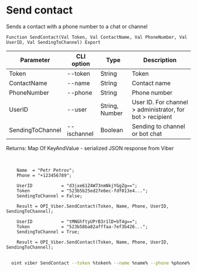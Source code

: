 ﻿---
sidebar_position: 4
---

# Send contact
 Sends a contact with a phone number to a chat or channel



`Function SendContact(Val Token, Val ContactName, Val PhoneNumber, Val UserID, Val SendingToChannel) Export`

  | Parameter | CLI option | Type | Description |
  |-|-|-|-|
  | Token | --token | String | Token |
  | ContactName | --name | String | Contact name |
  | PhoneNumber | --phone | String | Phone number |
  | UserID | --user | String, Number | User ID. For channel > administrator, for bot > recipient |
  | SendingToChannel | --ischannel | Boolean | Sending to channel or bot chat |

  
  Returns:  Map Of KeyAndValue - serialized JSON response from Viber

<br/>




```bsl title="Code example"
    Name  = "Petr Petrov";
    Phone = "+123456789";

    UserID           = "d3jxe61Z4W73nmNkjYGgZg==";
    Token            = "523b5b25ed27e6ec-fdf013e4...";
    SendingToChannel = False;

    Result = OPI_Viber.SendContact(Token, Name, Phone, UserID, SendingToChannel);

    UserID           = "tMNGhftyUPrB3r1lD+bT4g==";
    Token            = "523b58ba82afffaa-7ef3b426...";
    SendingToChannel = True;

    Result = OPI_Viber.SendContact(Token, Name, Phone, UserID, SendingToChannel);
```



```sh title="CLI command example"
    
  oint viber SendContact --token %token% --name %name% --phone %phone% --user "d3jxe1111111111jYGgZg" --ischannel %ischannel%

```

```json title="Result"

```
